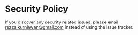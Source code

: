 # Security Policy

If you discover any security related issues, please email rezza.kurniawan@gmail.com instead of using the issue tracker.

